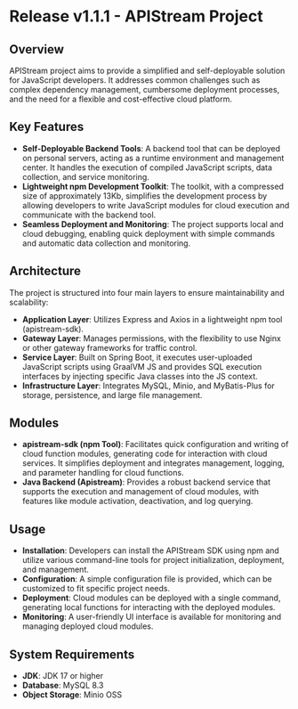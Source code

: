 # Release v1.1.1 - APIStream Project

## Overview
APIStream project aims to provide a simplified and self-deployable solution for JavaScript developers. It addresses common challenges such as complex dependency management, cumbersome deployment processes, and the need for a flexible and cost-effective cloud platform.

## Key Features
- **Self-Deployable Backend Tools**: A backend tool that can be deployed on personal servers, acting as a runtime environment and management center. It handles the execution of compiled JavaScript scripts, data collection, and service monitoring.
- **Lightweight npm Development Toolkit**: The toolkit, with a compressed size of approximately 13Kb, simplifies the development process by allowing developers to write JavaScript modules for cloud execution and communicate with the backend tool.
- **Seamless Deployment and Monitoring**: The project supports local and cloud debugging, enabling quick deployment with simple commands and automatic data collection and monitoring.

## Architecture
The project is structured into four main layers to ensure maintainability and scalability:
- **Application Layer**: Utilizes Express and Axios in a lightweight npm tool (apistream-sdk).
- **Gateway Layer**: Manages permissions, with the flexibility to use Nginx or other gateway frameworks for traffic control.
- **Service Layer**: Built on Spring Boot, it executes user-uploaded JavaScript scripts using GraalVM JS and provides SQL execution interfaces by injecting specific Java classes into the JS context.
- **Infrastructure Layer**: Integrates MySQL, Minio, and MyBatis-Plus for storage, persistence, and large file management.

## Modules
- **apistream-sdk (npm Tool)**: Facilitates quick configuration and writing of cloud function modules, generating code for interaction with cloud services. It simplifies deployment and integrates management, logging, and parameter handling for cloud functions.
- **Java Backend (Apistream)**: Provides a robust backend service that supports the execution and management of cloud modules, with features like module activation, deactivation, and log querying.

## Usage
- **Installation**: Developers can install the APIStream SDK using npm and utilize various command-line tools for project initialization, deployment, and management.
- **Configuration**: A simple configuration file is provided, which can be customized to fit specific project needs.
- **Deployment**: Cloud modules can be deployed with a single command, generating local functions for interacting with the deployed modules.
- **Monitoring**: A user-friendly UI interface is available for monitoring and managing deployed cloud modules.

## System Requirements
- **JDK**: JDK 17 or higher
- **Database**: MySQL 8.3
- **Object Storage**: Minio OSS
